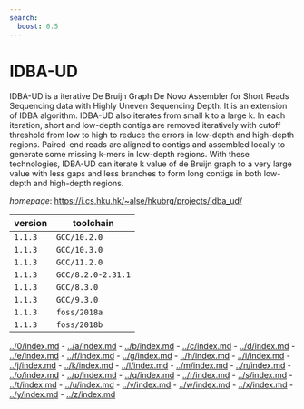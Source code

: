 ```yaml
---
search:
  boost: 0.5
---
```

# IDBA-UD

IDBA-UD is a iterative De Bruijn Graph De Novo Assembler for Short Reads Sequencing data with Highly Uneven Sequencing Depth. It is an extension of IDBA algorithm. IDBA-UD also iterates from small k to a large k. In each iteration, short and low-depth contigs are removed iteratively with cutoff threshold from low to high to reduce the errors in low-depth and high-depth regions. Paired-end reads are aligned to contigs and assembled locally to generate some missing k-mers in low-depth regions. With these technologies, IDBA-UD can iterate k value of de Bruijn graph to a very large value with less gaps and less branches to form long contigs in both low-depth and high-depth regions.

*homepage*: <https://i.cs.hku.hk/~alse/hkubrg/projects/idba_ud/>

version | toolchain
--------|----------
``1.1.3`` | ``GCC/10.2.0``
``1.1.3`` | ``GCC/10.3.0``
``1.1.3`` | ``GCC/11.2.0``
``1.1.3`` | ``GCC/8.2.0-2.31.1``
``1.1.3`` | ``GCC/8.3.0``
``1.1.3`` | ``GCC/9.3.0``
``1.1.3`` | ``foss/2018a``
``1.1.3`` | ``foss/2018b``

[../0/index.md](0) - [../a/index.md](a) - [../b/index.md](b) - [../c/index.md](c) - [../d/index.md](d) - [../e/index.md](e) - [../f/index.md](f) - [../g/index.md](g) - [../h/index.md](h) - [../i/index.md](i) - [../j/index.md](j) - [../k/index.md](k) - [../l/index.md](l) - [../m/index.md](m) - [../n/index.md](n) - [../o/index.md](o) - [../p/index.md](p) - [../q/index.md](q) - [../r/index.md](r) - [../s/index.md](s) - [../t/index.md](t) - [../u/index.md](u) - [../v/index.md](v) - [../w/index.md](w) - [../x/index.md](x) - [../y/index.md](y) - [../z/index.md](z)

